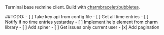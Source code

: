Terminal base redmine client. Build with [charmbracelet/bubbletea](https://github.com/charmbracelet/bubbletea).

##TODO:
    - [ ] Take key api from config file
    - [ ] Get all time entries 
    - [ ] Notify if no time entries yestarday
    - [ ] Implement help element from charm library
    - [ ] Add spiner
    - [ ] Get issues only current user
    - [x] Add pagination 